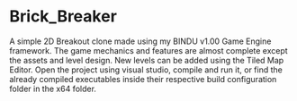 # Brick_Breaker

A simple 2D Breakout clone made using my BINDU v1.00 Game Engine framework.
The game mechanics and features are almost complete except the assets and level design.
New levels can be added using the Tiled Map Editor.
Open the project using visual studio, compile and run it, or find the already compiled executables inside their respective build configuration folder in the x64 folder.
